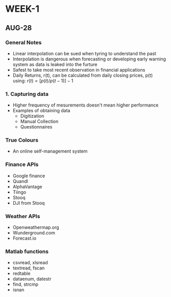 # WEEK-1

## AUG-28

### General Notes

- Linear interpolation can be sued when tyring to understand the past
- Interpolation is dangerous when forecasting or developing early warning system as data is leaked into the furture
- Safest to take most recent observation in financial applications
- Daily Returns, r(t), can be calculated from daily closing prices, p(t) using: $r(t) = [p(t)/p(t-1)]-1$

### 1. Capturing data

- Higher frequency of mesurements doesn't mean higher performance
- Examples of obtaining data
	-	Digitization
	-	Manual Collection
	-	Questionnaires

### True Colours

- An online self-management system

### Finance APIs

- Google finance
- Quandl
- AlphaVantage
- Tiingo
- Stooq
- DJI from Stooq


### Weather APIs

- Openweathermap.org
- Wunderground.com
- Forecast.io

### Matlab functions

- csvread, xlsread
- textread, fscan
- redtable
- dataenum, datestr
- find, strcmp
- isnan